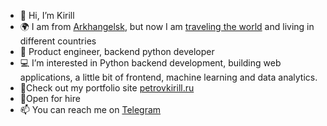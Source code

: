- 👋 Hi, I’m Kirill
- 🌍 I am from [Arkhangelsk](https://maps.app.goo.gl/W7zDLxPJnEnCorNP7), but now I am [traveling the world](https://www.instagram.com/poinflex/) and living in different countries
- 💼 Product engineer, backend python developer
- 💻 I’m interested in Python backend development, building web applications, a little bit of frontend, machine learning and data analytics.
- 🔗Check out my portfolio site [petrovkirill.ru](https://petrovkirill.ru/)
- 🤝Open for hire
- 📫 You can reach me on [Telegram](https://t.me/KirillPetrov27)

<!---
PetrovKV/PetrovKV is a ✨ special ✨ repository because its `README.md` (this file) appears on your GitHub profile.
You can click the Preview link to take a look at your changes.
--->
